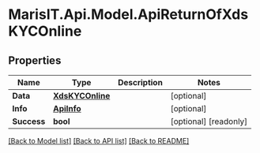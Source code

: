
# MarisIT.Api.Model.ApiReturnOfXdsKYCOnline

## Properties

Name | Type | Description | Notes
------------ | ------------- | ------------- | -------------
**Data** | [**XdsKYCOnline**](XdsKYCOnline.md) |  | [optional] 
**Info** | [**ApiInfo**](ApiInfo.md) |  | [optional] 
**Success** | **bool** |  | [optional] [readonly] 

[[Back to Model list]](../README.md#documentation-for-models)
[[Back to API list]](../README.md#documentation-for-api-endpoints)
[[Back to README]](../README.md)

